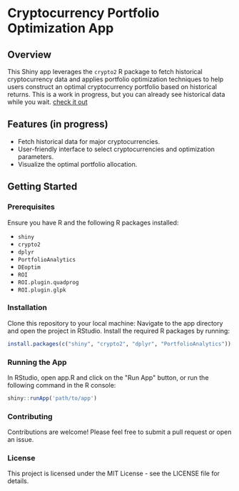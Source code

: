 # Cryptocurrency Portfolio Optimization App

## Overview
This Shiny app leverages the `crypto2` R package to fetch historical cryptocurrency data and applies portfolio optimization techniques to help users construct an optimal cryptocurrency portfolio based on historical returns.
This is a work in progress, but you can already see historical data while you wait. [check it out](https://ianmuliterno.shinyapps.io/Crypto-Market-Analysis/)

## Features (in progress)
- Fetch historical data for major cryptocurrencies.
- User-friendly interface to select cryptocurrencies and optimization parameters.
- Visualize the optimal portfolio allocation.

## Getting Started

### Prerequisites
Ensure you have R and the following R packages installed:
- `shiny`
- `crypto2`
- `dplyr`
- `PortfolioAnalytics`
- `DEoptim`
- `ROI`
- `ROI.plugin.quadprog`
- `ROI.plugin.glpk`

### Installation
Clone this repository to your local machine:
Navigate to the app directory and open the project in RStudio. Install the required R packages by running:

```r
install.packages(c("shiny", "crypto2", "dplyr", "PortfolioAnalytics"))
```

### Running the App
In RStudio, open app.R and click on the "Run App" button, or run the following command in the R console:

```r
shiny::runApp('path/to/app')
```

### Contributing
Contributions are welcome! Please feel free to submit a pull request or open an issue.

### License
This project is licensed under the MIT License - see the LICENSE file for details.
